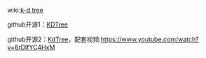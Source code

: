 wiki:[k-d tree](https://en.wikipedia.org/wiki/K-d_tree)


github开源1：[KDTree](https://github.com/viliwonka/KDTree)


github开源2：[KdTree](https://gist.github.com/ditzel/194ec800053ce7083b73faa1be9101b0)，配套视频:https://www.youtube.com/watch?v=6rDlfYC4HxM
